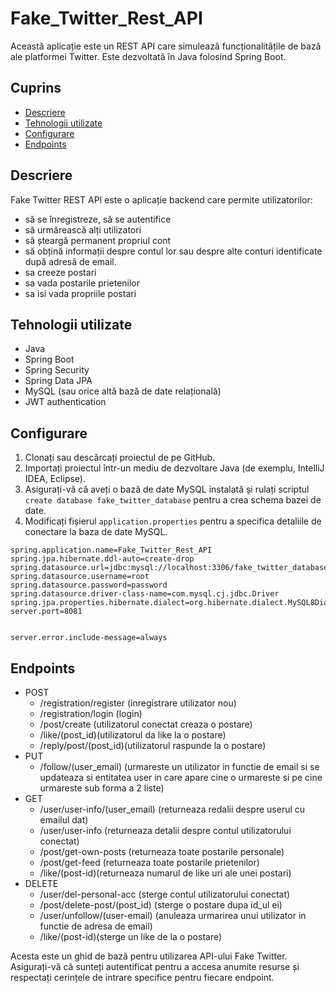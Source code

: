 # Fake_Twitter_Rest_API

Această aplicație este un REST API care simulează funcționalitățile de bază ale platformei Twitter. Este dezvoltată în Java folosind Spring Boot.

## Cuprins

- [Descriere](#descriere)
- [Tehnologii utilizate](#tehnologii-utilizate)
- [Configurare](#configurare)
- [Endpoints](#endpoints)

## Descriere

Fake Twitter REST API este o aplicație backend care permite utilizatorilor:

- să se înregistreze, să se autentifice
- să urmărească alți utilizatori
- să șteargă permanent propriul cont 
- să obțină informații despre contul lor sau despre alte conturi identificate după adresă de email.
- sa creeze postari
- sa vada postarile prietenilor
- sa isi vada propriile postari


## Tehnologii utilizate

- Java
- Spring Boot
- Spring Security
- Spring Data JPA
- MySQL (sau orice altă bază de date relațională)
- JWT authentication

## Configurare

1. Clonați sau descărcați proiectul de pe GitHub.
2. Importați proiectul într-un mediu de dezvoltare Java (de exemplu, IntelliJ IDEA, Eclipse).
3. Asigurați-vă că aveți o bază de date MySQL instalată și rulați scriptul `create database fake_twitter_database` pentru a crea schema bazei de date.
4. Modificați fișierul `application.properties` pentru a specifica detaliile de conectare la baza de date MySQL.

```properties
spring.application.name=Fake_Twitter_Rest_API
spring.jpa.hibernate.ddl-auto=create-drop
spring.datasource.url=jdbc:mysql://localhost:3306/fake_twitter_database
spring.datasource.username=root
spring.datasource.password=password
spring.datasource.driver-class-name=com.mysql.cj.jdbc.Driver
spring.jpa.properties.hibernate.dialect=org.hibernate.dialect.MySQL8Dialect
server.port=8081


server.error.include-message=always 
```

## Endpoints

- POST
  - /registration/register (inregistrare utilizator nou)
  - /registration/login (login)
  - /post/create (utilizatorul conectat creaza o postare)
  - /like/(post_id)(utilizatorul da like la o postare)
  - /reply/post/(post_id)(utilizatorul raspunde la o postare)
- PUT
  - /follow/(user_email) (urmareste un utilizator in functie de email si se updateaza si entitatea user in care apare cine o urmareste si pe cine urmareste sub forma a 2 liste)  
- GET
  - /user/user-info/(user_email) (returneaza redalii despre userul cu emailul dat)
  - /user/user-info (returneaza detalii despre contul utilizatorului conectat)
  - /post/get-own-posts (returneaza toate postarile personale)
  - /post/get-feed (returneaza toate postarile prietenilor)
  - /like/(post-id)(returneaza numarul de like uri ale unei postari)
- DELETE
  - /user/del-personal-acc (sterge contul utilizatorului conectat)
  - /post/delete-post/(post_id) (sterge o postare dupa id_ul ei)
  - /user/unfollow/(user-email) (anuleaza urmarirea unui utilizator in functie de adresa de email)
  - /like/(post-id)(sterge un like de la o postare)


Acesta este un ghid de bază pentru utilizarea API-ului Fake Twitter. Asigurați-vă că sunteți autentificat pentru a accesa anumite resurse și respectați cerințele de intrare specifice pentru fiecare endpoint.

